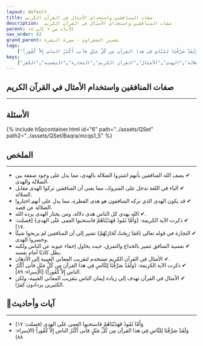 ```yaml
---
layout: default
title: صفات المنافقين واستخدام الأمثال في القرآن الكريم
description:  صفات المنافقين واستخدام الأمثال في القرآن الكريم
parent: الأيات من ٦ إلي ١٨
nav_order: 82
grand_parent: تفسير الشعراوي - سورة البقرة
tags: 
    ["وَأَمَّا ثَمُودُ فَهَدَيْنَاهُمْ فاستحبوا العمى عَلَى الهدى","وَلَقَدْ صَرَّفْنَا لِلنَّاسِ فِي هذا القرآن مِن كُلِّ مَثَلٍ فأبى أَكْثَرُ الناس إِلاَّ كُفُوراً"]
keys:
    ["المنافقين","الضلالة","الهدى","الأمثال","القرآن الكريم","التجارة","النفسية","الكفر"]
---
```

## ‏صفات المنافقين واستخدام الأمثال في القرآن الكريم
***
## الأسئلة 
{% include h5pcontainer.html id="6" path="../assets/QSet" path2="../assets/QSet/Baqra/mcqs1_5" %}
## الملخص
***
- ‏✔ يصف الله المنافقين بأنهم اشتروا الضلالة بالهدى، مما يدل على وجود صفقة بين الضلالة والهدى. 
- ‏✔ الباء في اللغة تدخل على المتروك، مما يعني أن المنافقين تركوا الهدى مقابل الضلالة. 
- ‏✔ قد يكون الهدى الذي تركه المنافقون هو هدى الفطرة، مما يدل على أنهم اختاروا الضلالة عن قصد. 
- ‏✔ الله يهدي كل الناس هدى دلالة، ومن يختار الهدى يزده الله. 
- ‏✔ ذكرت الآية الكريمة: {وَأَمَّا ثَمُودُ فَهَدَيْنَاهُمْ فاستحبوا العمى عَلَى الهدى} [فصلت: ١٧]. 
- ‏✔ التجارة في قوله تعالى {فَمَا رَبِحَتْ تِّجَارَتُهُمْ} تشير إلى أن المنافقين لم يربحوا شيئًا وخسروا الهدى. 
- ‏✔ نفسية المنافق تتميز بالخداع والتمزق، حيث يحاول إخفاء عيوبه عن الناس ولكنه يظل كاذبًا أمام نفسه. 
- ‏✔ الأمثال في القرآن الكريم تستخدم لتقريب المعاني الغيبية إلى الأذهان. 
- ‏✔ ذكرت الآية الكريمة: {وَلَقَدْ صَرَّفْنَا لِلنَّاسِ فِي هذا القرآن مِن كُلِّ مَثَلٍ فأبى أَكْثَرُ الناس إِلاَّ كُفُوراً} [الإسراء: ٨٩]. 
- ‏✔ الأمثال في القرآن تهدف إلى زيادة إيمان الناس بتقريب المعاني الغيبية، ولكن الكثيرين يزدادون كفرًا. 

## 📜آيات وأحاديث
***
- ‏وَأَمَّا ثَمُودُ فَهَدَيْنَاهُمْ فاستحبوا العمى عَلَى الهدى (فصلت: ١٧)
- ‏وَلَقَدْ صَرَّفْنَا لِلنَّاسِ فِي هذا القرآن مِن كُلِّ مَثَلٍ فأبى أَكْثَرُ الناس إِلاَّ كُفُوراً (الإسراء: ٨٨)

